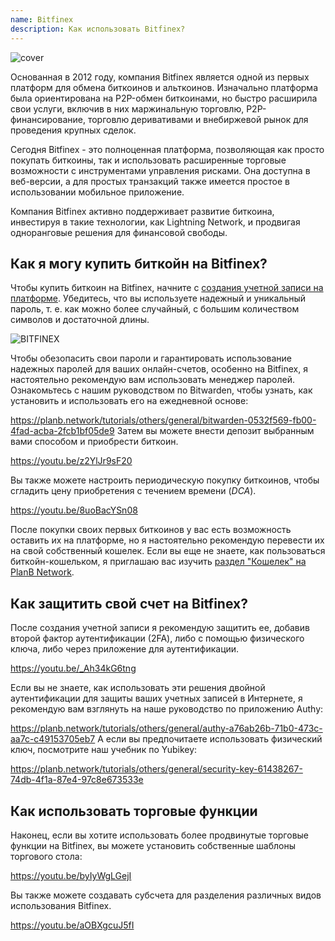 ```yaml
---
name: Bitfinex
description: Как использовать Bitfinex?
---
```

![cover](assets/cover.webp)

Основанная в 2012 году, компания Bitfinex является одной из первых платформ для обмена биткоинов и альткоинов. Изначально платформа была ориентирована на P2P-обмен биткоинами, но быстро расширила свои услуги, включив в них маржинальную торговлю, P2P-финансирование, торговлю деривативами и внебиржевой рынок для проведения крупных сделок.

Сегодня Bitfinex - это полноценная платформа, позволяющая как просто покупать биткоины, так и использовать расширенные торговые возможности с инструментами управления рисками. Она доступна в веб-версии, а для простых транзакций также имеется простое в использовании мобильное приложение.

Компания Bitfinex активно поддерживает развитие биткоина, инвестируя в такие технологии, как Lightning Network, и продвигая одноранговые решения для финансовой свободы.

## Как я могу купить биткойн на Bitfinex?

Чтобы купить биткоин на Bitfinex, начните с [создания учетной записи на платформе](https://www.bitfinex.com/sign-up/). Убедитесь, что вы используете надежный и уникальный пароль, т. е. как можно более случайный, с большим количеством символов и достаточной длины.

![BITFINEX](assets/notext/01.webp)

Чтобы обезопасить свои пароли и гарантировать использование надежных паролей для ваших онлайн-счетов, особенно на Bitfinex, я настоятельно рекомендую вам использовать менеджер паролей. Ознакомьтесь с нашим руководством по Bitwarden, чтобы узнать, как установить и использовать его на ежедневной основе:

https://planb.network/tutorials/others/general/bitwarden-0532f569-fb00-4fad-acba-2fcb1bf05de9
Затем вы можете внести депозит выбранным вами способом и приобрести биткоин.

https://youtu.be/z2YlJr9sF20

Вы также можете настроить периодическую покупку биткоинов, чтобы сгладить цену приобретения с течением времени (*DCA*).

https://youtu.be/8uoBacYSn08

После покупки своих первых биткоинов у вас есть возможность оставить их на платформе, но я настоятельно рекомендую перевести их на свой собственный кошелек. Если вы еще не знаете, как пользоваться биткойн-кошельком, я приглашаю вас изучить [раздел "Кошелек" на PlanB Network](https://planb.network/tutorials/wallet).

## Как защитить свой счет на Bitfinex?

После создания учетной записи я рекомендую защитить ее, добавив второй фактор аутентификации (2FA), либо с помощью физического ключа, либо через приложение для аутентификации.

https://youtu.be/_Ah34kG6tng

Если вы не знаете, как использовать эти решения двойной аутентификации для защиты ваших учетных записей в Интернете, я рекомендую вам взглянуть на наше руководство по приложению Authy:

https://planb.network/tutorials/others/general/authy-a76ab26b-71b0-473c-aa7c-c49153705eb7
А если вы предпочитаете использовать физический ключ, посмотрите наш учебник по Yubikey:

https://planb.network/tutorials/others/general/security-key-61438267-74db-4f1a-87e4-97c8e673533e
## Как использовать торговые функции

Наконец, если вы хотите использовать более продвинутые торговые функции на Bitfinex, вы можете установить собственные шаблоны торгового стола:

https://youtu.be/byIyWgLGejI

Вы также можете создавать субсчета для разделения различных видов использования Bitfinex.

https://youtu.be/aOBXgcuJ5fI
